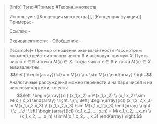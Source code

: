 > [!info]
> Тэги: #Пример #Теория_множеств 
> 
> Использует: [[Концепция множества]], [[Концепция функции]]
> Примеры: *-*
> 
> Ссылки: *-*
> 
> Эквивалентности: *-*
> Обобщения: *-*

> [!example]+ Пример отношения эквивалентности
> Рассмотрим множеств действительных чисел $\mathbb{R}$ и числовую прямую $X$. Пусть число $x \in \mathbb{R}$ и точка $M(x) \in X$. Тогда число $x \in \mathbb{R}$ и точка $M(x) \in X$ эквивалентны. $$\left[ \begin{array}{lcl} x = M(x) \\ x \sim M(x) \end{array} \right.$$
> Аналогичные рассуждения можно перенести и на пары чисел и на числовые кортежи, то есть: $$\left[ \begin{array}{lcl} (x_1,x_2) = M(x_1,x_2) \\ (x_1,x_2) \sim M(x_1,x_2) \end{array} \right. \;\;\; \left[ \begin{array}{lcl} (x_1,x_2,x_3) = M(x_1,x_2,x_3) \\ (x_1,x_2,x_3) \sim M(x_1,x_2,x_3) \end{array} \right. \;\; ...\;\; \left[ \begin{array}{lcl} (x_1,x_2, ..., x_n) = M(x_1,x_2,...,x_n) \\ (x_1,x_2, ... ,x_n) \sim M(x_1,x_2,..., x_3) \end{array} \right.$$